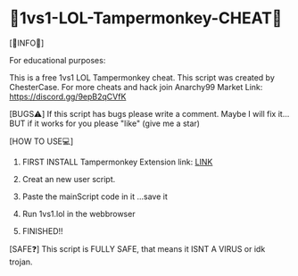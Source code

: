 # 👑1vs1-LOL-Tampermonkey-CHEAT👑

[👑INFO👑]

For educational purposes:

This is a free 1vs1 LOL Tampermonkey cheat.
This script was created by ChesterCase.
For more cheats and hack join Anarchy99 Market
Link: https://discord.gg/9epB2qCVfK

[BUGS⚠️]
If this script has bugs please write a comment.
Maybe I will fix it...
BUT if it works for you please "like" (give me a star)

[HOW TO USE💻]

1. FIRST INSTALL Tampermonkey Extension
link: [LINK](https://chromewebstore.google.com/detail/tampermonkey/dhdgffkkebhmkfjojejmpbldmpobfkfo?hl=eg)

2. Creat an new user script.

3. Paste the mainScript code in it
...save it

4. Run 1vs1.lol in the webbrowser

5. FINISHED!!

[SAFE❓]
This script is FULLY SAFE, that means it ISNT A VIRUS or idk trojan.
